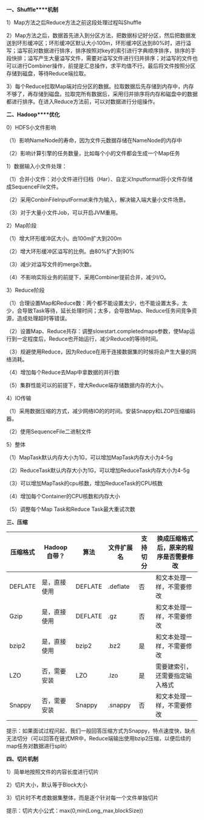 **一、Shuffle****机制**

1）Map方法之后Reduce方法之前这段处理过程叫Shuffle

2）Map方法之后，数据首先进入到分区方法，把数据标记好分区，然后把数据发送到环形缓冲区；环形缓冲区默认大小100m，环形缓冲区达到80%时，进行溢写；溢写前对数据进行排序，排序按照对key的索引进行字典顺序排序，排序的手段快排；溢写产生大量溢写文件，需要对溢写文件进行归并排序；对溢写的文件也可以进行Combiner操作，前提是汇总操作，求平均值不行。最后将文件按照分区存储到磁盘，等待Reduce端拉取。

3）每个Reduce拉取Map端对应分区的数据。拉取数据后先存储到内存中，内存不够了，再存储到磁盘。拉取完所有数据后，采用归并排序将内存和磁盘中的数据都进行排序。在进入Reduce方法前，可以对数据进行分组操作。

**二、Hadoop****优化**

0）HDFS小文件影响

（1）影响NameNode的寿命，因为文件元数据存储在NameNode的内存中

（2）影响计算引擎的任务数量，比如每个小的文件都会生成一个Map任务

1）数据输入小文件处理：

（1）合并小文件：对小文件进行归档（Har）、自定义Inputformat将小文件存储成SequenceFile文件。

（2）采用ConbinFileInputFormat来作为输入，解决输入端大量小文件场景。

（3）对于大量小文件Job，可以开启JVM重用。

2）Map阶段

（1）增大环形缓冲区大小。由100m扩大到200m

（2）增大环形缓冲区溢写的比例。由80%扩大到90%

（3）减少对溢写文件的merge次数。

（4）不影响实际业务的前提下，采用Combiner提前合并，减少I/O。

3）Reduce阶段

（1）合理设置Map和Reduce数：两个都不能设置太少，也不能设置太多。太少，会导致Task等待，延长处理时间；太多，会导致Map、Reduce任务间竞争资源，造成处理超时等错误。

（2）设置Map、Reduce共存：调整slowstart.completedmaps参数，使Map运行到一定程度后，Reduce也开始运行，减少Reduce的等待时间。

（3）规避使用Reduce，因为Reduce在用于连接数据集的时候将会产生大量的网络消耗。

（4）增加每个Reduce去Map中拿数据的并行数

（5）集群性能可以的前提下，增大Reduce端存储数据内存的大小。

4）IO传输

（1）采用数据压缩的方式，减少网络IO的的时间。安装Snappy和LZOP压缩编码器。

（2）使用SequenceFile二进制文件

5）整体

（1）MapTask默认内存大小为1G，可以增加MapTask内存大小为4-5g

（2）ReduceTask默认内存大小为1G，可以增加ReduceTask内存大小为4-5g

（3）可以增加MapTask的cpu核数，增加ReduceTask的CPU核数

（4）增加每个Container的CPU核数和内存大小

（5）调整每个Map Task和Reduce Task最大重试次数

**三、压缩**

| 压缩格式 | Hadoop自带？ | 算法    | 文件扩展名 | 支持切分 | 换成压缩格式后，原来的程序是否需要修改 |
| -------- | ------------ | ------- | ---------- | -------- | -------------------------------------- |
| DEFLATE  | 是，直接使用 | DEFLATE | .deflate   | 否       | 和文本处理一样，不需要修改             |
| Gzip     | 是，直接使用 | DEFLATE | .gz        | 否       | 和文本处理一样，不需要修改             |
| bzip2    | 是，直接使用 | bzip2   | .bz2       | 是       | 和文本处理一样，不需要修改             |
| LZO      | 否，需要安装 | LZO     | .lzo       | 是       | 需要建索引，还需要指定输入格式         |
| Snappy   | 否，需要安装 | Snappy  | .snappy    | 否       | 和文本处理一样，不需要修改             |

提示：如果面试过程问起，我们一般回答压缩方式为Snappy，特点速度快，缺点无法切分（可以回答在链式MR中，Reduce端输出使用bzip2压缩，以便后续的map任务对数据进行split）

**四、切片机制**

1）简单地按照文件的内容长度进行切片

2）切片大小，默认等于Block大小

3）切片时不考虑数据集整体，而是逐个针对每一个文件单独切片

提示：切片大小公式：max(0,min(Long_max,blockSize))





